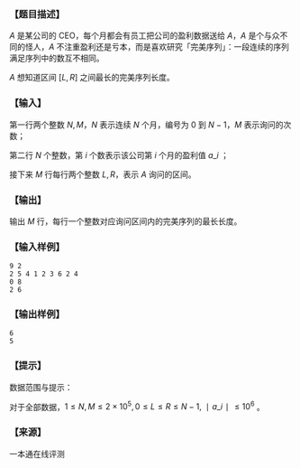 ### 【题目描述】

$A$ 是某公司的 CEO，每个月都会有员工把公司的盈利数据送给 $A$，$A$ 是个与众不同的怪人，$A$ 不注重盈利还是亏本，而是喜欢研究「完美序列」：一段连续的序列满足序列中的数互不相同。

$A$ 想知道区间 \[$L,R$\] 之间最长的完美序列长度。

### 【输入】

第一行两个整数 $N,M$，$N$ 表示连续 $N$ 个月，编号为 $0$ 到 $N-1$，$M$ 表示询问的次数；

第二行 $N$ 个整数，第 $i$ 个数表示该公司第 $i$ 个月的盈利值 $a\_i$ ；

接下来 $M$ 行每行两个整数 $L,R$，表示 $A$ 询问的区间。

### 【输出】

输出 $M$ 行，每行一个整数对应询问区间内的完美序列的最长长度。

### 【输入样例】

```
9 2
2 5 4 1 2 3 6 2 4
0 8
2 6
```

### 【输出样例】

```
6
5
```

### 【提示】

数据范围与提示：

对于全部数据，$1≤N,M≤2×10^5 ,0≤L≤R≤N−1,∣a\_i ∣≤10^6$ 。


 ### 【来源】

 一本通在线评测 